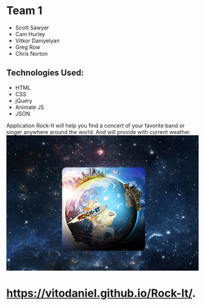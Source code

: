 # Team 1
* Scott Sawyer
* Cam Hurley
* Vitkor Daniyelyan
* Greg Row
* Chris Norton

## Technologies Used:
* HTML
* CSS
* jQuery
* Animate JS
* JSON 

Application Rock-It will help you find a concert of your favorite band or singer anywhere around the world. And will provide with current weather.
![](assets/images/rockitss.png)

# https://vitodaniel.github.io/Rock-It/.
